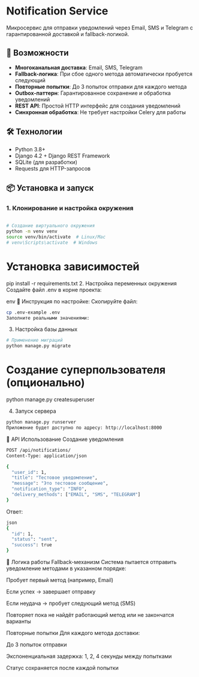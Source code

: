 # Notification Service

Микросервис для отправки уведомлений через Email, SMS и Telegram с гарантированной доставкой и fallback-логикой.

## 🚀 Возможности

- **Многоканальная доставка**: Email, SMS, Telegram
- **Fallback-логика**: При сбое одного метода автоматически пробуется следующий
- **Повторные попытки**: До 3 попыток отправки для каждого метода
- **Outbox-паттерн**: Гарантированное сохранение и обработка уведомлений
- **REST API**: Простой HTTP интерфейс для создания уведомлений
- **Синхронная обработка**: Не требует настройки Celery для работы

## 🛠 Технологии

- Python 3.8+
- Django 4.2 + Django REST Framework
- SQLite (для разработки)
- Requests для HTTP-запросов

## 📦 Установка и запуск

### 1. Клонирование и настройка окружения

```bash

# Создание виртуального окружения
python -m venv venv
source venv/bin/activate  # Linux/Mac
# venv\Scripts\activate  # Windows
```

# Установка зависимостей
pip install -r requirements.txt
2. Настройка переменных окружения
Создайте файл .env в корне проекта:

env
📝 Инструкция по настройке:
Скопируйте файл:

```bash
cp .env-example .env
Заполните реальными значениями:
```

3. Настройка базы данных
```bash
# Применение миграций
python manage.py migrate
```

# Создание суперпользователя (опционально)
python manage.py createsuperuser

4. Запуск сервера
```bash
python manage.py runserver
Приложение будет доступно по адресу: http://localhost:8000
```
📡 API Использование
Создание уведомления
```bash
POST /api/notifications/
Content-Type: application/json

{
  "user_id": 1,
  "title": "Тестовое уведомление",
  "message": "Это тестовое сообщение",
  "notification_type": "INFO",
  "delivery_methods": ["EMAIL", "SMS", "TELEGRAM"]
}
```

Ответ:
```bash
json
{
  "id": 1,
  "status": "sent",
  "success": true
}
```
🎯 Логика работы
Fallback-механизм
Система пытается отправить уведомление методами в указанном порядке:

Пробует первый метод (например, Email)

Если успех → завершает отправку

Если неудача → пробует следующий метод (SMS)

Повторяет пока не найдёт работающий метод или не закончатся варианты

Повторные попытки
Для каждого метода доставки:

До 3 попыток отправки

Экспоненциальная задержка: 1, 2, 4 секунды между попытками

Статус сохраняется после каждой попытки



